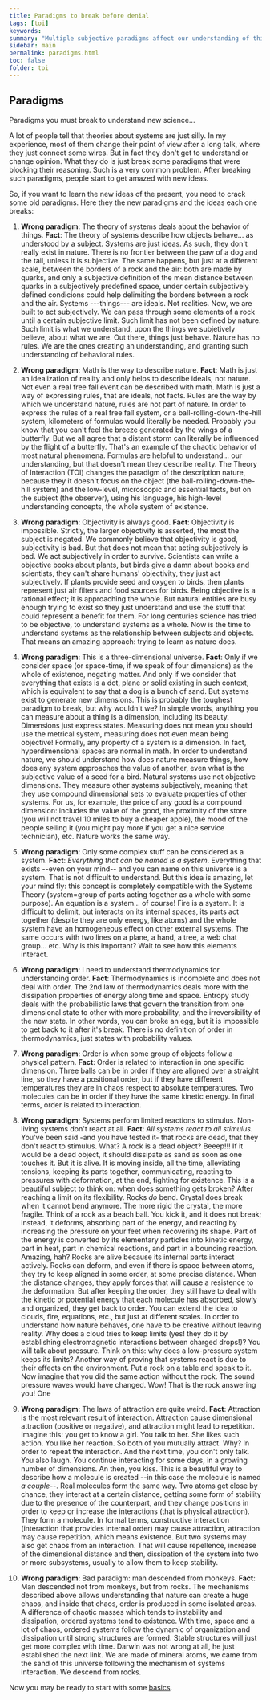 ```yaml
---
title: Paradigms to break before denial
tags: [toi]
keywords:
summary: "Multiple subjective paradigms affect our understanding of things, which has usually a number of incongruences. In order to learn something new, that could lie upon the fragile ground of mental incoherences, some old paradigms need to be broken. Then it is possible to learn. That's why new ideas are commonly rejected."
sidebar: main
permalink: paradigms.html
toc: false
folder: toi
---
```


## Paradigms

Paradigms you must break to understand new science...

A lot of people tell that theories about systems are just silly. In my experience, most of them change their point of view after a long talk, where they just connect some wires. But in fact they don't get to understand or change opinion. What they do is just break some paradigms that were blocking their reasoning. Such is a very common problem. After breaking such paradigms, people start to get amazed with new ideas.

So, if you want to learn the new ideas of the present, you need to crack some old paradigms. Here they the new paradigms and the ideas each one breaks:

1. **Wrong paradigm**: The theory of systems deals about the behavior of things. **Fact**: The theory of systems describe how objects behave... as understood by a subject. Systems are just ideas. As such, they don't really exist in nature. There is no frontier between the paw of a dog and the tail, unless it is subjective. The same happens, but just at a different scale, between the borders of a rock and the air: both are made by quarks, and only a subjective definition of the mean distance between quarks in a subjectively predefined space, under certain subjectively defined condicions could help delimiting the borders between a rock and the air. Systems ---things--- are ideals. Not realities. Now, we are built to act subjectively. We can pass through some elements of a rock until a certain subjective limit. Such limit has not been defined by nature. Such limit is what we understand, upon the things we subjetively believe, about what we are. Out there, things just behave. Nature has no rules. We are the ones creating an understanding, and granting such understanding of behavioral rules.

2. **Wrong paradigm**: Math is the way to describe nature. **Fact**: Math is just an idealization of reality and only helps to describe ideals, not nature. Not even a real free fall event can be described with math. Math is just a way of expressing rules, that are ideals, not facts. Rules are the way by which we understand nature, rules are not part of nature. In order to express the rules of a real free fall system, or a ball-rolling-down-the-hill system, kilometers of formulas would literally be needed. Probably you know that you can't feel the breeze generated by the wings of a butterfly. But we all agree that a distant storm can literally be influenced by the flight of a butterfly. That's an example of the chaotic behavior of most natural phenomena. Formulas are helpful to understand... our understanding, but that doesn't mean they describe reality. The Theory of Interaction (TOI) changes the paradigm of the description nature, because they it doesn't focus on the object (the ball-rolling-down-the-hill system) and the low-level, microscopic and essential facts, but on the subject (the observer), using his language, his high-level understanding concepts, the whole system of existence. 

3. **Wrong paradigm**: Objectivity is always good. **Fact**: Objectivity is impossible. Strictly, the larger objectivity is asserted, the most the subject is negated. We commonly believe that objectivity is good, subjectivity is bad. But that does not mean that acting subjectively is bad. We act subjectively in order to survive. Scientists can write a objective books about plants, but birds give a damn about books and scientists, they can't share humans' objectivity, they just act subjectively. If plants provide seed and oxygen to birds, then plants represent just air filters and food sources for birds. Being objective is a rational effect; it is approaching the whole. But natural entities are busy enough trying to exist so they just understand and use the stuff that could represent a benefit for them. For long centuries science has tried to be objective, to understand systems as a whole. Now is the time to understand systems as the relationship between subjects and objects. That means an amazing approach: trying to learn as nature does.

4. **Wrong paradigm**: This is a three-dimensional universe. **Fact**: Only if we consider space (or space-time, if we speak of four dimensions) as the whole of existence, negating matter. And only if we consider that everything that exists is a dot, plane or solid existing in such context, which is equivalent to say that a dog is a bunch of sand. But systems exist to generate new dimensions. This is probably the toughest paradigm to break, but why wouldn't we? In simple words, anything you can measure about a thing is a dimension, including its beauty. Dimensions just express states. Measuring does not mean you should use the metrical system, measuring does not even mean being objective! Formally, any property of a system is a dimension. In fact, hyperdimensional spaces are normal in math. In order to understand nature, we should understand how does nature measure things, how does any system approaches the value of another, even what is the subjective value of a seed for a bird. Natural systems use not objective dimensions. They measure other systems subjectively, meaning that they use compound dimensional sets to evaluate properties of other systems. For us, for example, the price of any good is a compound dimension: includes the value of the good, the proximity of the store (you will not travel 10 miles to buy a cheaper apple), the mood of the people selling it (you might pay more if you get a nice service technician), etc. Nature works the same way.

5. **Wrong paradigm**: Only some complex stuff can be considered as a system. **Fact**: _Everything that can be named is a system_. Everything that exists --even on your mind-- and you can name on this universe is a system. That is not difficult to understand. But this idea is amazing, let your mind fly: this concept is completely compatible with the Systems Theory (system=group of parts acting together as a whole with some purpose). An equation is a system... of course! Fire is a system. It is difficult to delimit, but interacts on its internal spaces, its parts act together (despite they are only energy, like atoms) and the whole system have an homogeneous effect on other external systems. The same occurs with two lines on a plane, a hand, a tree, a web chat group... etc. Why is this important? Wait to see how this elements interact.

6. **Wrong paradigm**: I need to understand thermodynamics for understanding order. **Fact**: Thermodynamics is incomplete and does not deal with order. The 2nd law of thermodynamics  deals more with the dissipation properties of energy along time and space. Entropy study deals with the probabilistic laws that govern the transition from one dimensional state to other with more probability, and the irreversibility of the new state. In other words, you can broke an egg, but it is impossible to get back to it after it's break. There is no definition of order in thermodynamics, just states with probability values.

7. **Wrong paradigm**: Order is when some group of objects follow a physical pattern. **Fact**: Order is related to interaction in one specific dimension. Three balls can be in order if they are aligned over a straight line, so they have a positional order, but if they have different temperatures they are in chaos respect to absolute temperatures. Two molecules can be in order if they have the same kinetic energy. In final terms, order is related to interaction.

8. **Wrong paradigm**: Systems perform limited reactions to stimulus. Non-living systems don't react at all. **Fact**: _All systems react to all stimulus_. You've been said -and you have tested it- that rocks are dead, that they don't react to stimulus. What? A rock is a dead object? Beeep!!! If it would be a dead object, it should dissipate as sand as soon as one touches it. But it is alive. It is moving inside, all the time, alleviating tensions, keeping its parts together, communicating, reacting to pressures with deformation, at the end, fighting for existence. This is a beautiful subject to think on: when does something gets broken? After reaching a limit on its flexibility. Rocks _do_ bend. Crystal does break when it cannot bend anymore. The more rigid the crystal, the more fragile. Think of a rock as a beach ball. You kick it, and it does not break; instead, it deforms, absorbing part of the energy, and reacting by increasing the pressure on your feet when recovering its shape. Part of the energy is converted by its elementary particles into kinetic energy, part in heat, part in chemical reactions, and part in a bouncing reaction. Amazing, hah? Rocks are alive because its internal parts interact actively. Rocks can deform, and even if there is space between atoms, they try to keep aligned in some order, at some precise distance. When the distance changes, they apply forces that will cause a resistence to the deformation. But after keeping the order, they still have to deal with the kinetic or potential energy that each molecule has absorbed, slowly and organized, they get back to order. You can extend the idea to clouds, fire, equations, etc., but just at different scales. In order to understand how nature behaves, one have to be creative without leaving reality. Why does a cloud tries to keep limits (yes! they do it by establishing electromagnetic interactions between charged drops!)? You will talk about pressure. Think on this: why does a low-pressure system keeps its limits? Another way of proving that systems react is due to their effects on the environment. Put a rock on a table and speak to it. Now imagine that you did the same action without the rock. The sound pressure waves would have changed. Wow! That is the rock answering you! One

9. **Wrong paradigm**: The laws of attraction are quite weird. **Fact**: Attraction is the most relevant result of interaction. Attraction cause dimensional attraction (positive or negative), and attraction might lead to repetition. Imagine this: you get to know a girl. You talk to her. She likes such action. You like her reaction. So both of you mutually attract. Why? In order to repeat the interaction. And the next time, you don't only talk. You also laugh. You continue interacting for some days, in a growing number of dimensions. An then, you kiss. This is a beautiful way to describe how a molecule is created --in this case the molecule is named _a couple_--. Real molecules form the same way. Two atoms get close by chance, they interact at a certain distance, getting some form of stability due to the presence of the counterpart, and they change positions in order to keep or increase the interactions (that is physical attraction). They form a molecule. In formal terms, constructive interaction (interaction that provides internal order) may cause attraction, attraction may cause repetition, which means existence. But two systems may also get chaos from an interaction. That will cause repellence, increase of the dimensional distance and then, dissipation of the system into two or more subsystems, usually to allow them to keep stability.

10. **Wrong paradigm**: Bad paradigm: man descended from monkeys. **Fact**: Man descended not from monkeys, but from rocks. The mechanisms described above allows understanding that nature can create a huge chaos, and inside that chaos, order is produced in some isolated areas. A difference of chaotic masses which tends to instability and dissipation, ordered systems tend to existence. With time, space and a lot of chaos, ordered systems follow the dynamic of organization and dissipation until strong structures are formed. Stable structures will just get more complex with time. Darwin was not wrong at all, he just established the next link. We are made of mineral atoms, we came from the sand of this universe following the mechanism of systems interaction. We descend from rocks.

Now you may be ready to start with some [basics](basics).

